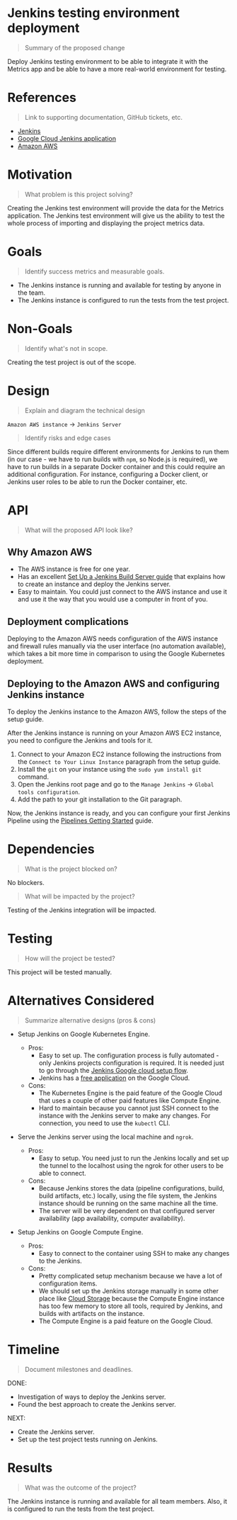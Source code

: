 # Jenkins testing environment deployment

> Summary of the proposed change

Deploy Jenkins testing environment to be able to integrate it with the Metrics app and be able to have a more real-world environment for testing.

# References

> Link to supporting documentation, GitHub tickets, etc.

- [Jenkins](https://jenkins.io/)  
- [Google Cloud Jenkins application](https://github.com/GoogleCloudPlatform/click-to-deploy/blob/master/k8s/jenkins/README.md)
- [Amazon AWS](https://aws.amazon.com/)

# Motivation

> What problem is this project solving?

Creating the Jenkins test environment will provide the data for the Metrics application.
The Jenkins test environment will give us the ability to test the whole process of importing and displaying the project metrics data.

# Goals

> Identify success metrics and measurable goals.

* The Jenkins instance is running and available for testing by anyone in the team.
* The Jenkins instance is configured to run the tests from the test project. 

# Non-Goals

> Identify what's not in scope.

Creating the test project is out of the scope.

# Design

> Explain and diagram the technical design

`Amazon AWS instance` -> `Jenkins Server`

> Identify risks and edge cases

Since different builds require different environments for Jenkins to run them 
(in our case - we have to run builds with `npm`, so Node.js is required),
we have to run builds in a separate Docker container and this could require an additional configuration.
For instance, configuring a Docker client, or Jenkins user roles to be able to run the Docker container, etc.

# API

> What will the proposed API look like?

## Why Amazon AWS

- The AWS instance is free for one year.
- Has an excellent [Set Up a Jenkins Build Server guide](https://d1.awsstatic.com/Projects/P5505030/aws-project_Jenkins-build-server.pdf) that explains how to create an instance and deploy the Jenkins server.
- Easy to maintain. You could just connect to the AWS instance and use it and use it the way that you would use a computer in front of you.

## Deployment complications

Deploying to the Amazon AWS needs configuration of the AWS instance and firewall rules manually via 
the user interface (no automation available), which takes a bit more time in comparison to using the Google Kubernetes deployment.

## Deploying to the Amazon AWS and configuring Jenkins instance

To deploy the Jenkins instance to the Amazon AWS, follow the steps of the setup guide.

After the Jenkins instance is running on your Amazon AWS EC2 instance, you need to configure the Jenkins and tools for it.

1. Connect to your Amazon EC2 instance following the instructions from the `Connect to Your Linux Instance` paragraph from the setup guide.
2. Install the `git` on your instance using the `sudo yum install git` command.
3. Open the Jenkins root page and go to the `Manage Jenkins` -> `Global tools configuration`.
4. Add the path to your git installation to the Git paragraph.

Now, the Jenkins instance is ready, and you can configure your first Jenkins Pipeline using the [Pipelines Getting Started](https://jenkins.io/pipeline/getting-started-pipelines/) guide.

# Dependencies

> What is the project blocked on?

No blockers.

> What will be impacted by the project?

Testing of the Jenkins integration will be impacted.

# Testing

> How will the project be tested?

This project will be tested manually.

# Alternatives Considered

> Summarize alternative designs (pros & cons)
         
* Setup Jenkins on Google Kubernetes Engine.
    - Pros:  
         - Easy to set up. The configuration process is fully automated - only Jenkins projects configuration is required.
           It is needed just to go through the [Jenkins Google cloud setup flow](https://console.cloud.google.com/marketplace/details/google/jenkins).
         - Jenkins has a [free application](https://console.cloud.google.com/marketplace/details/google/jenkins) on the Google Cloud.
    - Cons: 
         - The Kubernetes Engine is the paid feature of the Google Cloud that uses a couple of other paid features like Compute Engine.
         - Hard to maintain because you cannot just SSH connect to the instance with the Jenkins server to make any changes. For connection, you need to use the `kubectl` CLI.
         
         
* Serve the Jenkins server using the local machine and `ngrok`.
    - Pros:
         - Easy to setup. You need just to run the Jenkins locally and set up the tunnel to the localhost using the ngrok for other users to be able to connect.
    - Cons: 
         - Because Jenkins stores the data (pipeline configurations, build, build artifacts, etc.) locally,
          using the file system, the Jenkins instance should be running on the same machine all the time.
         - The server will be very dependent on that configured server availability (app availability, computer availability).
         
         
* Setup Jenkins on Google Compute Engine.
    - Pros:
         - Easy to connect to the container using SSH to make any changes to the Jenkins.
    - Cons: 
         - Pretty complicated setup mechanism because we have a lot of configuration items.
         - We should set up the Jenkins storage manually in some other place like [Cloud Storage](https://cloud.google.com/storage)
          because the Compute Engine instance has too few memory to store all tools, required by Jenkins, and builds with artifacts on the instance.
         - The Compute Engine is a paid feature on the Google Cloud.

# Timeline

> Document milestones and deadlines.

DONE:
  - Investigation of ways to deploy the Jenkins server.
  - Found the best approach to create the Jenkins server.

NEXT:
  - Create the Jenkins server.
  - Set up the test project tests running on Jenkins.
  
# Results

> What was the outcome of the project?

The Jenkins instance is running and available for all team members. Also, it is configured to run the tests from the test project.